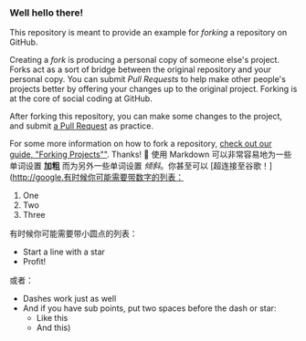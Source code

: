 ### Well hello there!

This repository is meant to provide an example for *forking* a repository on GitHub.

Creating a *fork* is producing a personal copy of someone else's project. Forks act as a sort of bridge between the original repository and your personal copy. You can submit *Pull Requests* to help make other people's projects better by offering your changes up to the original project. Forking is at the core of social coding at GitHub.

After forking this repository, you can make some changes to the project, and submit [a Pull Request](https://github.com/octocat/Spoon-Knife/pulls) as practice.

For some more information on how to fork a repository, [check out our guide, "Forking Projects""](http://guides.github.com/overviews/forking/). Thanks! :sparkling_heart:
使用 Markdown 可以非常容易地为一些单词设置 **加粗** 而为另外一些单词设置 *倾斜*。你甚至可以 [超连接至谷歌！] (http://google.有时候你可能需要带数字的列表：

1. One
2. Two
3. Three

有时候你可能需要带小圆点的列表：

* Start a line with a star
* Profit!

或者：

- Dashes work just as well
- And if you have sub points, put two spaces before the dash or star:
  - Like this
  - And this)



